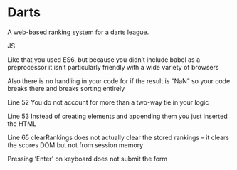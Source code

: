 # Darts
A web-based ranking system for a darts league.

JS

Like that you used ES6, but because you didn’t include babel as a preprocessor it isn’t particularly friendly with a wide variety of browsers

Also there is no handling in your code for if the result is “NaN” so your code breaks there and breaks sorting entirely

Line 52 You do not account for more than a two-way tie in your logic

Line 53 Instead of creating elements and appending them you just inserted the HTML

Line 65 clearRankings does not actually clear the stored rankings – it clears the scores DOM but not from session memory

Pressing ‘Enter’ on keyboard does not submit the form

